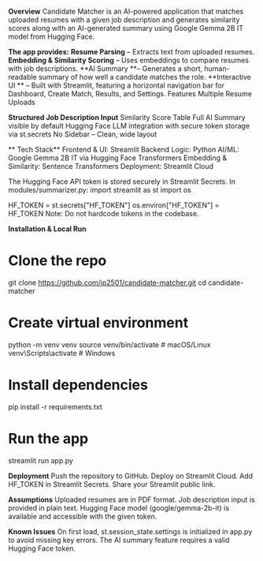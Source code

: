 **Overview**
Candidate Matcher is an AI-powered application that matches uploaded resumes with a given job description and generates similarity scores along with an AI-generated summary using Google Gemma 2B IT model from Hugging Face.

**The app provides:**
**Resume Parsing** – Extracts text from uploaded resumes.
**Embedding & Similarity Scoring** – Uses embeddings to compare resumes with job descriptions.
**AI Summary **–  Generates a short, human-readable summary of how well a candidate matches the role.
**Interactive UI **  – Built with Streamlit, featuring a horizontal navigation bar for Dashboard, Create Match, Results, and Settings.
Features
Multiple Resume Uploads

**Structured Job Description Input**
Similarity Score Table
Full AI Summary visible by default
Hugging Face LLM integration with secure token storage via st.secrets
No Sidebar – Clean, wide layout

** Tech Stack**
Frontend & UI: Streamlit
Backend Logic: Python
AI/ML: Google Gemma 2B IT via Hugging Face Transformers
Embedding & Similarity: Sentence Transformers
Deployment: Streamlit Cloud

The Hugging Face API token is stored securely in Streamlit Secrets.
In modules/summarizer.py:
import streamlit as st
import os

HF_TOKEN = st.secrets["HF_TOKEN"]
os.environ["HF_TOKEN"] = HF_TOKEN
Note: Do not hardcode tokens in the codebase.

**Installation & Local Run**
# Clone the repo
git clone https://github.com/jp2501/candidate-matcher.git
cd candidate-matcher

# Create virtual environment
python -m venv venv
source venv/bin/activate   # macOS/Linux
venv\Scripts\activate      # Windows

# Install dependencies
pip install -r requirements.txt

# Run the app
streamlit run app.py

**Deployment**
Push the repository to GitHub.
Deploy on Streamlit Cloud.
Add HF_TOKEN in Streamlit Secrets.
Share your Streamlit public link.

**Assumptions**
Uploaded resumes are in PDF format.
Job description input is provided in plain text.
Hugging Face model (google/gemma-2b-it) is available and accessible with the given token.

**Known Issues**
On first load, st.session_state.settings is initialized in app.py to avoid missing key errors.
The AI summary feature requires a valid Hugging Face token.


